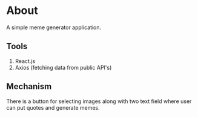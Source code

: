 # About
A simple meme generator application. 

## Tools
1. React.js 
2. Axios (fetching data from public API's)

## Mechanism
There is a button for selecting images along with two text field where user can put quotes and generate memes.